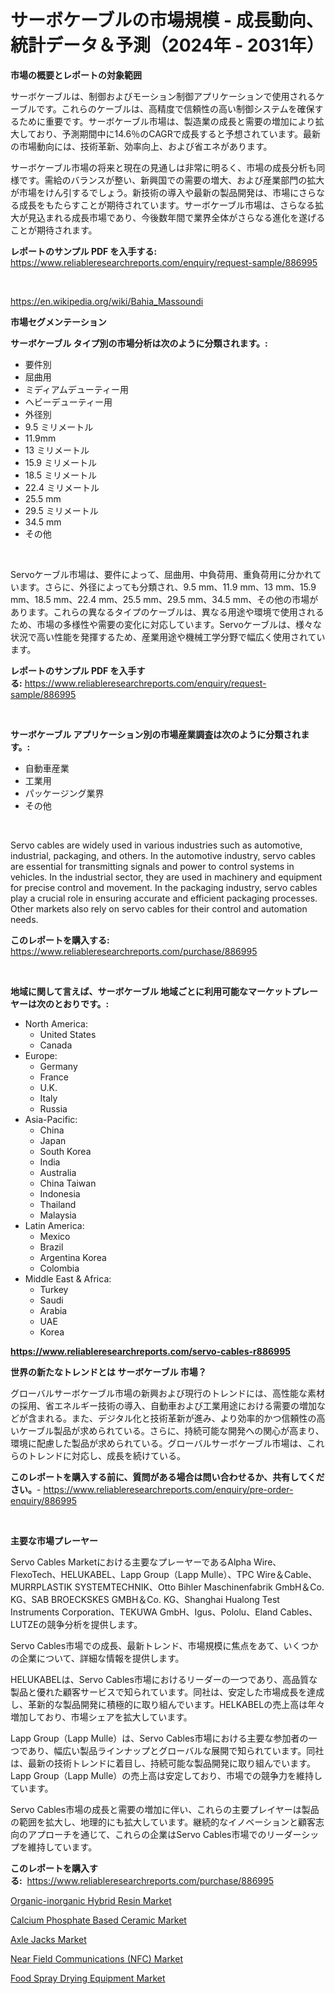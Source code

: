 <p><h1>サーボケーブルの市場規模 - 成長動向、統計データ＆予測（2024年 - 2031年）</h1></p><p><strong>市場の概要とレポートの対象範囲</strong></p>
<p><p>サーボケーブルは、制御およびモーション制御アプリケーションで使用されるケーブルです。これらのケーブルは、高精度で信頼性の高い制御システムを確保するために重要です。サーボケーブル市場は、製造業の成長と需要の増加により拡大しており、予測期間中に14.6％のCAGRで成長すると予想されています。最新の市場動向には、技術革新、効率向上、および省エネがあります。</p><p>サーボケーブル市場の将来と現在の見通しは非常に明るく、市場の成長分析も同様です。需給のバランスが整い、新興国での需要の増大、および産業部門の拡大が市場をけん引するでしょう。新技術の導入や最新の製品開発は、市場にさらなる成長をもたらすことが期待されています。サーボケーブル市場は、さらなる拡大が見込まれる成長市場であり、今後数年間で業界全体がさらなる進化を遂げることが期待されます。</p></p>
<p><strong>レポートのサンプル PDF を入手する:</strong> <a href="https://www.reliableresearchreports.com/enquiry/request-sample/886995">https://www.reliableresearchreports.com/enquiry/request-sample/886995</a></p>
<p>&nbsp;</p>
<p><a href="https://en.wikipedia.org/wiki/Bahia_Massoundi">https://en.wikipedia.org/wiki/Bahia_Massoundi</a></p>
<p><strong>市場セグメンテーション</strong></p>
<p><strong>サーボケーブル タイプ別の市場分析は次のように分類されます。:</strong></p>
<p><ul><li>要件別</li><li>屈曲用</li><li>ミディアムデューティー用</li><li>ヘビーデューティー用</li><li>外径別</li><li>9.5 ミリメートル</li><li>11.9mm</li><li>13 ミリメートル</li><li>15.9 ミリメートル</li><li>18.5 ミリメートル</li><li>22.4 ミリメートル</li><li>25.5 mm</li><li>29.5 ミリメートル</li><li>34.5 mm</li><li>その他</li></ul></p>
<p>&nbsp;</p>
<p><p>Servoケーブル市場は、要件によって、屈曲用、中負荷用、重負荷用に分かれています。さらに、外径によっても分類され、9.5 mm、11.9 mm、13 mm、15.9 mm、18.5 mm、22.4 mm、25.5 mm、29.5 mm、34.5 mm、その他の市場があります。これらの異なるタイプのケーブルは、異なる用途や環境で使用されるため、市場の多様性や需要の変化に対応しています。Servoケーブルは、様々な状況で高い性能を発揮するため、産業用途や機械工学分野で幅広く使用されています。</p></p>
<p><strong>レポートのサンプル PDF を入手する:</strong>&nbsp;<a href="https://www.reliableresearchreports.com/enquiry/request-sample/886995">https://www.reliableresearchreports.com/enquiry/request-sample/886995</a></p>
<p>&nbsp;</p>
<p><strong> サーボケーブル アプリケーション別の市場産業調査は次のように分類されます。:</strong></p>
<p><ul><li>自動車産業</li><li>工業用</li><li>パッケージング業界</li><li>その他</li></ul></p>
<p>&nbsp;</p>
<p><p>Servo cables are widely used in various industries such as automotive, industrial, packaging, and others. In the automotive industry, servo cables are essential for transmitting signals and power to control systems in vehicles. In the industrial sector, they are used in machinery and equipment for precise control and movement. In the packaging industry, servo cables play a crucial role in ensuring accurate and efficient packaging processes. Other markets also rely on servo cables for their control and automation needs.</p></p>
<p><strong>このレポートを購入する:</strong>&nbsp; <a href="https://www.reliableresearchreports.com/purchase/886995">https://www.reliableresearchreports.com/purchase/886995</a></p>
<p>&nbsp;</p>
<p><strong>地域に関して言えば、サーボケーブル 地域ごとに利用可能なマーケットプレーヤーは次のとおりです。:</strong></p>
<p><ul>
    <li>
        North America:
        <ul>
            <li>United States</li>
            <li>Canada</li>
        </ul>
    </li>
    <li>
        Europe:
        <ul>
            <li>Germany</li>
            <li>France</li>
            <li>U.K.</li>
            <li>Italy</li>
            <li>Russia</li>
        </ul>
    </li>
    <li>
        Asia-Pacific:
        <ul>
            <li>China</li>
            <li>Japan</li>
            <li>South Korea</li>
            <li>India</li>
            <li>Australia</li>
            <li>China Taiwan</li>
            <li>Indonesia</li>
            <li>Thailand</li>
            <li>Malaysia</li>
        </ul>
    </li>
    <li>
        Latin America:
        <ul>
            <li>Mexico</li>
            <li>Brazil</li>
            <li>Argentina Korea</li>
            <li>Colombia</li>
        </ul>
    </li>
    <li>
        Middle East & Africa:
        <ul>
            <li>Turkey</li>
            <li>Saudi</li>
            <li>Arabia</li>
            <li>UAE</li>
            <li>Korea</li>
        </ul>
    </li>
    </ul></p>
<p><strong><a href="https://www.reliableresearchreports.com/servo-cables-r886995">https://www.reliableresearchreports.com/servo-cables-r886995</a></strong>&nbsp;</p>
<p><strong>世界の新たなトレンドとは サーボケーブル 市場？</strong></p>
<p><p>グローバルサーボケーブル市場の新興および現行のトレンドには、高性能な素材の採用、省エネルギー技術の導入、自動車および工業用途における需要の増加などが含まれる。また、デジタル化と技術革新が進み、より効率的かつ信頼性の高いケーブル製品が求められている。さらに、持続可能な開発への関心が高まり、環境に配慮した製品が求められている。グローバルサーボケーブル市場は、これらのトレンドに対応し、成長を続けている。</p></p>
<p><strong>このレポートを購入する前に、質問がある場合は問い合わせるか、共有してください。</strong>- <a href="https://www.reliableresearchreports.com/enquiry/pre-order-enquiry/886995">https://www.reliableresearchreports.com/enquiry/pre-order-enquiry/886995</a></p>
<p>&nbsp;</p>
<p><strong>主要な市場プレーヤー</strong></p>
<p><p>Servo Cables Marketにおける主要なプレーヤーであるAlpha Wire、FlexoTech、HELUKABEL、Lapp Group（Lapp Mulle）、TPC Wire＆Cable、MURRPLASTIK SYSTEMTECHNIK、Otto Bihler Maschinenfabrik GmbH＆Co. KG、SAB BROECKSKES GMBH＆Co. KG、Shanghai Hualong Test Instruments Corporation、TEKUWA GmbH、Igus、Pololu、Eland Cables、LUTZEの競争分析を提供します。</p><p>Servo Cables市場での成長、最新トレンド、市場規模に焦点をあて、いくつかの企業について、詳細な情報を提供します。</p><p>HELUKABELは、Servo Cables市場におけるリーダーの一つであり、高品質な製品と優れた顧客サービスで知られています。同社は、安定した市場成長を達成し、革新的な製品開発に積極的に取り組んでいます。HELKABELの売上高は年々増加しており、市場シェアを拡大しています。</p><p>Lapp Group（Lapp Mulle）は、Servo Cables市場における主要な参加者の一つであり、幅広い製品ラインナップとグローバルな展開で知られています。同社は、最新の技術トレンドに着目し、持続可能な製品開発に取り組んでいます。Lapp Group（Lapp Mulle）の売上高は安定しており、市場での競争力を維持しています。</p><p>Servo Cables市場の成長と需要の増加に伴い、これらの主要プレイヤーは製品の範囲を拡大し、地理的にも拡大しています。継続的なイノベーションと顧客志向のアプローチを通じて、これらの企業はServo Cables市場でのリーダーシップを維持しています。</p></p>
<p><strong>このレポートを購入する:</strong>&nbsp;&nbsp;<a href="https://www.reliableresearchreports.com/purchase/886995">https://www.reliableresearchreports.com/purchase/886995</a></p>
<p><p><a href="https://github.com/LouieAltenwert/Market-Research-Report-List-1/blob/main/organic-inorganic-hybrid-resin-market.md">Organic-inorganic Hybrid Resin Market</a></p><p><a href="https://github.com/thomasBaker655/Market-Research-Report-List-1/blob/main/calcium-phosphate-based-ceramic-market.md">Calcium Phosphate Based Ceramic Market</a></p><p><a href="https://www.linkedin.com/pulse/global-axle-jacks-market-trends-insights-growth-opportunities-tykhf?trackingId=J6%2Bi2HieFmVCLDC0tBgj2g%3D%3D">Axle Jacks Market</a></p><p><a href="https://issuu.com/reportprime-2/docs/near-field-communications-nfc-market-size-2030.ppt">Near Field Communications (NFC) Market</a></p><p><a href="https://www.linkedin.com/pulse/global-food-spray-drying-equipment-market-product-type-application-ihk3f?trackingId=tXc3fTspcztX%2B6PIQ9ZXpA%3D%3D">Food Spray Drying Equipment Market</a></p></p>
